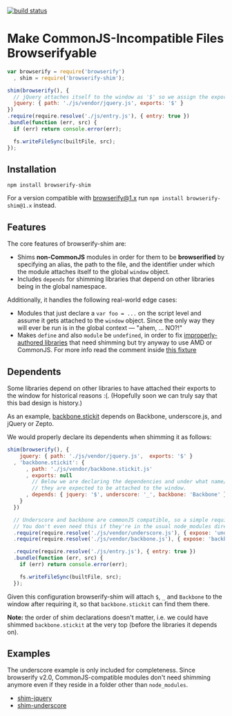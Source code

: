 [![build status](https://secure.travis-ci.org/thlorenz/browserify-shim.png)](http://travis-ci.org/thlorenz/browserify-shim)

# Make CommonJS-Incompatible Files Browserifyable

```js
var browserify = require('browserify')
  , shim = require('browserify-shim');

shim(browserify(), {
  // jQuery attaches itself to the window as '$' so we assign the exports accordingly
  jquery: { path: './js/vendor/jquery.js', exports: '$' }
})
.require(require.resolve('./js/entry.js'), { entry: true })
.bundle(function (err, src) {
  if (err) return console.error(err);

  fs.writeFileSync(builtFile, src);
});
```

## Installation

    npm install browserify-shim

For a version compatible with browserify@1.x run `npm install browserify-shim@1.x` instead.

## Features

The core features of browserify-shim are:

- Shims **non-CommonJS** modules in order for them to be **browserified** by specifying an alias, the path to the file,
  and the identifier under which the module attaches itself to the global `window` object.
- Includes `depends` for  shimming libraries that depend on other libraries being in the global namespace.

Additionally, it handles the following real-world edge cases:

- Modules that just declare a `var foo = ...` on the script level and assume it gets attached to the `window` object.
  Since the only way they will ever be run is in the global context — "ahem, … NO?!"
- Makes `define` and also `module` be `undefined`, in order to fix [improperly-authored
  libraries](https://github.com/mhemesath/r2d3/blob/918bd076e4f980722438b2594d1eba53a522ce75/r2d3.v2.js#L222) that need
  shimming but try anyway to use AMD or CommonJS. For more info read the comment inside [this
  fixture](https://github.com/thlorenz/browserify-shim/blob/master/test/fixtures/shims/lib-with-exports-define-global-problem.js)

## Dependents

Some libraries depend on other libraries to have attached their exports to the window for historical reasons :(.
(Hopefully soon we can truly say that this bad design is history.)

As an example, [backbone.stickit](http://nytimes.github.com/backbone.stickit/) depends on Backbone, underscore.js,
and jQuery or Zepto.

We would properly declare its dependents when shimming it as follows:

```js
shim(browserify(), {
    jquery: { path: './js/vendor/jquery.js',  exports: '$' }
  , 'backbone.stickit': {
      , path: './js/vendor/backbone.stickit.js'
      , exports: null
        // Below we are declaring the dependencies and under what name/symbol 
        // they are expected to be attached to the window.
      , depends: { jquery: '$', underscore: '_', backbone: 'Backbone' }  
    }
  })

  // Underscore and backbone are commonJS compatible, so a simple require with an `expose` option works.
  // You don't even need this if they're in the usual node_modules directories, instead of `./js/vendor`.
  .require(require.resolve('./js/vendor/underscore.js'), { expose: 'underscore' })
  .require(require.resolve('./js/vendor/backbone.js'), { expose: 'backbone' })

  .require(require.resolve('./js/entry.js'), { entry: true })
  .bundle(function (err, src) {
    if (err) return console.error(err);

    fs.writeFileSync(builtFile, src);
  });
```

Given this configuration browserify-shim will attach `$`, `_` and `Backbone` to the window after requiring it, so that
`backbone.stickit` can find them there.

**Note:** the order of shim declarations doesn't matter, i.e. we could have shimmed `backbone.stickit` at the very top
(before the libraries it depends on).

## Examples
The underscore example is only included for completeness. Since browserify v2.0, CommonJS-compatible modules don't need
shimming anymore even if they reside in a folder other than `node_modules`.

- [shim-jquery](https://github.com/thlorenz/browserify-shim/tree/master/examples/shim-jquery)
- [shim-underscore](https://github.com/thlorenz/browserify-shim/tree/master/examples/shim-underscore)

